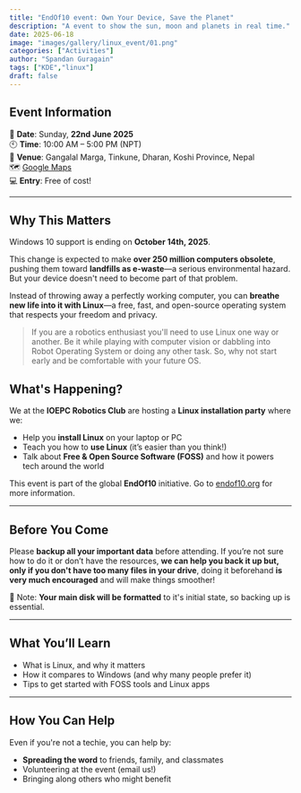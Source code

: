 ```yaml
---
title: "EndOf10 event: Own Your Device, Save the Planet"
description: "A event to show the sun, moon and planets in real time."
date: 2025-06-18
image: "images/gallery/linux_event/01.png"
categories: ["Activities"]
author: "Spandan Guragain"
tags: ["KDE","linux"]
draft: false
---
```



## Event Information

📅 **Date**: Sunday, **22nd June 2025**  
🕙 **Time**: 10:00 AM – 5:00 PM (NPT)  
📍 **Venue**: Gangalal Marga, Tinkune, Dharan, Koshi Province, Nepal  
🗺️ [Google Maps](https://maps.google.com/?q=26.7912579,87.2931023)  
💻 **Entry**: Free of cost!

---

## Why This Matters

Windows 10 support is ending on **October 14th, 2025**.

This change is expected to make **over 250 million computers obsolete**, pushing them toward **landfills as e-waste**—a serious environmental hazard. But your device doesn't need to become part of that problem.

Instead of throwing away a perfectly working computer, you can **breathe new life into it with Linux**—a free, fast, and open-source operating system that respects your freedom and privacy.

> If you are a robotics enthusiast you'll need to use Linux one way or another. Be it while playing with computer vision or dabbling into Robot Operating System or doing any other task. So, why not start early and be comfortable with your future OS.

## What's Happening?

We at the **IOEPC Robotics Club** are hosting a **Linux installation party** where we:

* Help you **install Linux** on your laptop or PC
* Teach you how to **use Linux** (it’s easier than you think!)
* Talk about **Free & Open Source Software (FOSS)** and how it powers tech around the world

This event is part of the global **EndOf10** initiative. Go to [endof10.org](https://endof10.org) for more information.

---

## Before You Come

Please **backup all your important data** before attending. If you’re not sure how to do it or don’t have the resources, **we can help you back it up but, only if you don't have too many files in your drive**, doing it beforehand **is very much encouraged** and will make things smoother!

  🔄 Note: **Your main disk will be formatted** to it's initial state, so backing up is essential. 

---

## What You’ll Learn

* What is Linux, and why it matters
* How it compares to Windows (and why many people prefer it)
* Tips to get started with FOSS tools and Linux apps

---

## How You Can Help

Even if you're not a techie, you can help by:

* **Spreading the word** to friends, family, and classmates
* Volunteering at the event (email us!)
* Bringing along others who might benefit
